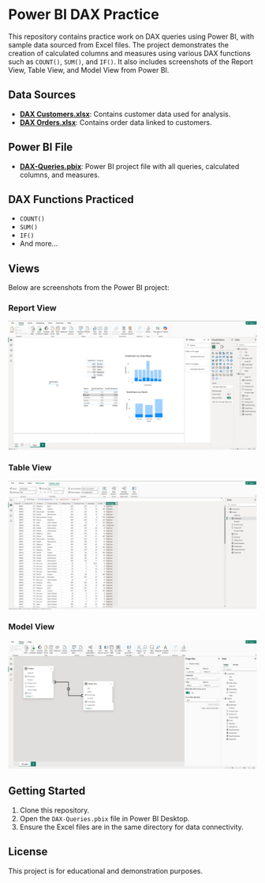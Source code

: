 # Power BI DAX Practice

This repository contains practice work on DAX queries using Power BI, with sample data sourced from Excel files. The project demonstrates the creation of calculated columns and measures using various DAX functions such as `COUNT()`, `SUM()`, and `IF()`. It also includes screenshots of the Report View, Table View, and Model View from Power BI.

## Data Sources

- **[DAX Customers.xlsx](DAX%20Customers.xlsx)**: Contains customer data used for analysis.
- **[DAX Orders.xlsx](DAX%20Orders.xlsx)**: Contains order data linked to customers.

## Power BI File

- **[DAX-Queries.pbix](DAX-Queries.pbix)**: Power BI project file with all queries, calculated columns, and measures.

## DAX Functions Practiced

- `COUNT()`
- `SUM()`
- `IF()`
- And more...

## Views

Below are screenshots from the Power BI project:

### Report View

![Report View](ReportView.png)

### Table View

![Table View](TableView.png)

### Model View

![Model View](ModelView.png)

## Getting Started

1. Clone this repository.
2. Open the `DAX-Queries.pbix` file in Power BI Desktop.
3. Ensure the Excel files are in the same directory for data connectivity.

## License

This project is for educational and demonstration purposes.
